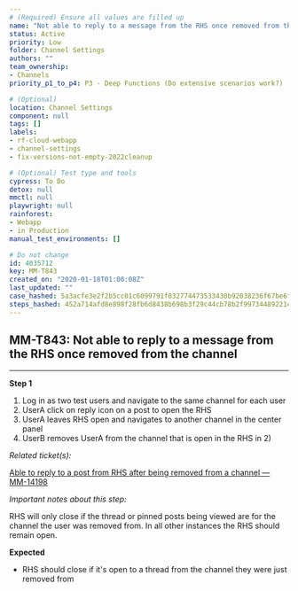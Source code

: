 ```yaml
---
# (Required) Ensure all values are filled up
name: "Not able to reply to a message from the RHS once removed from the channel"
status: Active
priority: Low
folder: Channel Settings
authors: ""
team_ownership: 
- Channels
priority_p1_to_p4: P3 - Deep Functions (Do extensive scenarios work?)

# (Optional)
location: Channel Settings
component: null
tags: []
labels: 
- rf-cloud-webapp
- channel-settings
- fix-versions-not-empty-2022cleanup

# (Optional) Test type and tools
cypress: To Do
detox: null
mmctl: null
playwright: null
rainforest: 
- Webapp
- in Production
manual_test_environments: []

# Do not change
id: 4035712
key: MM-T843
created_on: "2020-01-18T01:00:08Z"
last_updated: ""
case_hashed: 5a3acfe3e2f2b5cc01c6099791f032774473533430b92038236f67be6f94f7c4b2f2a6e85a0bf0d047509528a8b1ee84
steps_hashed: 452a714afd8e898f28fb6d8438b698b3f29c44cb78b2f9973448922145a914623fe757aa710e4ba66b25dbc866afa58b
---
```


<!-- (Auto-generated) Based on frontmatter's "key" and "name" -->

## MM-T843: Not able to reply to a message from the RHS once removed from the channel

---

**Step 1**

1. Log in as two test users and navigate to the same channel for each user
2. UserA click on reply icon on a post to open the RHS
3. UserA leaves RHS open and navigates to another channel in the center panel
4. UserB removes UserA from the channel that is open in the RHS in 2)

_Related ticket(s):_

[Able to reply to a post from RHS after being removed from a channel — MM-14198](https://mattermost.atlassian.net/browse/MM-14198)

_Important notes about this step:_

RHS will only close if the thread or pinned posts being viewed are for the channel the user was removed from. In all other instances the RHS should remain open.

**Expected**

- RHS should close if it's open to a thread from the channel they were just removed from
